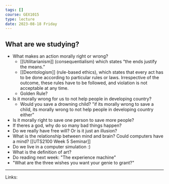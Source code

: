 ```yaml
---
tags: []
course: GEX1015
type: lecture
date: 2023-08-18 Friday
---
```


## What are we studying?

- What makes an action morally right or wrong? 
	- [[Utilitarianism]] (consequentialism) which states “the ends justify the means.”
	- [[Deontologism]] (rule-based ethics), which states that every act has to be done according to particular rules or laws. Irrespective of the outcome, these rules have to be followed, and violation is not acceptable at any time.
	- Golden Rule?
- Is it morally wrong for us to not help people in developing country?
	- Would you save a drowning child? "if its morally wrong to save a child, its morally wrong to not help people in developing country either"
- Is it morally right to save one person to save more people?
- If theres a god, why do so many bad things happen?
- Do we really have free will? Or is it just an illusion?
- What is the relationship between mind and brain? Could computers have a mind? [[UTS2100 Week 5 Seminar]]
- Do we live in a computer simulation :)
- What is the definition of art?
- Do reading next week: "The experience machine"
- "What are the three wishes you want your genie to grant?" 

---
Links:
